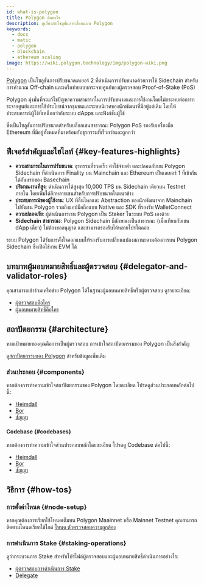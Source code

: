 ```yaml
---
id: what-is-polygon
title: Polygon คืออะไร
description: ดูเกี่ยวกับโซลูชั่นการเลื่อนแบบ Polygon
keywords:
  - docs
  - matic
  - polygon
  - blockchain
  - ethereum scaling
image: https://wiki.polygon.technology/img/polygon-wiki.png
---
```


[Polygon](https://polygon.technology/) เป็นโซลูชันการปรับขนาดเลเยอร์ 2 ที่ดำเนินการปรับขนาดด้วยการใช้ Sidechain สำหรับการคำนวณ Off-chain และเครือข่ายแบบกระจายศูนย์ของผู้ตรวจสอบ Proof-of-Stake (PoS)

Polygon มุ่งมั่นที่จะแก้ไขปัญหาความสามารถในการปรับขนาดและการใช้งานโดยไม่กระทบต่อการกระจายศูนย์และการใช้ประโยชน์จากชุมชนและระบบนิเวศของนักพัฒนาที่มีอยู่แต่เดิม โดยให้ประสบการณ์ผู้ใช้ที่เหนือกว่ากับระบบ dApps และฟังก์ชันผู้ใช้

ซึ่งเป็นโซลูชันการปรับขนาดสำหรับบล็อกเชนสาธารณะ Polygon PoS รองรับเครื่องมือ Ethereum ที่มีอยู่ทั้งหมดที่มาพร้อมกับธุรกรรมที่เร็วกว่าและถูกกว่า

## ฟีเจอร์สำคัญและไฮไลท์ {#key-features-highlights}

- **ความสามารถในการปรับขนาด**: ธุรกรรมที่รวดเร็ว ค่าใช้จ่ายต่ำ และปลอดภัยบน Polygon Sidechain ที่ดำเนินการ Finality บน Mainchain และ Ethereum เป็นเลเยอร์ 1 ที่เข้ากันได้อันแรกของ Basechain
- **ปริมาณงานที่สูง**: ดำเนินการได้สูงสุด 10,000 TPS บน Sidechain เดียวบน Testnet ภายใน โดยเพิ่มได้อีกหลายเชนสำหรับการปรับขนาดในแนวข้าง
- **ประสบการณ์ของผู้ใช้งาน**: UX ที่ลื่นไหลและ Abstraction ของนักพัฒนาจาก Mainchain ไปยังเชน Polygon รวมถึงแอปมือถือแบบ Native และ SDK ที่รองรับ WalletConnect
- **ความปลอดภัย**: ผู้ดำเนินการเชน Polygon เป็น Staker ในระบบ PoS เองด้วย
- **Sidechain สาธารณะ**: Polygon Sidechain มีลักษณะเป็นสาธารณะ (เมื่อเทียบกับเชน dApp เดี่ยว) ไม่ต้องขออนุญาต และสามารถรองรับได้หลายโปรโตคอล

ระบบ Polygon ได้รับการตั้งใจออกแบบให้รองรับการเปลี่ยนแปลงสถานะตามต้องการบน Polygon Sidechain ซึ่งเปิดใช้งาน EVM ได้

## บทบาทผู้มอบหมายสิทธิ์และผู้ตรวจสอบ {#delegator-and-validator-roles}

คุณสามารถเข้าร่วมเครือข่าย Polygon ได้ในฐานะผู้มอบหมายสิทธิ์หรือผู้ตรวจสอบ ดูรายละเอียด:

* [ผู้ตรวจสอบคือใคร](/docs/maintain/polygon-basics/who-is-validator)
* [ผู้มอบหมายสิทธิ์คือใคร](/docs/maintain/polygon-basics/who-is-delegator)

## สถาปัตยกรรม {#architecture}

หากเป้าหมายของคุณคือการเป็นผู้ตรวจสอบ การเข้าใจสถาปัตยกรรมของ Polygon เป็นสิ่งสำคัญ

ดู[สถาปัตยกรรมของ Polygon](/docs/maintain/validator/architecture) สำหรับข้อมูลเพิ่มเติม

### ส่วนประกอบ {#components}

หากต้องการทำความเข้าใจสถาปัตยกรรมของ Polygon โดยละเอียด โปรดดูส่วนประกอบหลักต่อไปนี้:

* [Heimdall](/docs/pos/heimdall/overview)
* [Bor](/docs/pos/bor/overview)
* [สัญญา](/docs/pos/contracts/stakingmanager)

#### Codebase {#codebases}

หากต้องการทำความเข้าใจส่วนประกอบหลักโดยละเอียด โปรดดู Codebase ต่อไปนี้:

* [Heimdall](https://github.com/maticnetwork/heimdall)
* [Bor](https://github.com/maticnetwork/bor)
* [สัญญา](https://github.com/maticnetwork/contracts)

## วิธีการ {#how-tos}

### การตั้งค่าโหนด {#node-setup}

หากคุณต้องการเรียกใช้โหนดเต็มบน Polygon Maainnet หรือ Mainnet Testnet คุณสามารถติดตามโหนดเรียกใช้ไกด์ [โหนด ตัวตรวจสอบความถูกต้อง](/maintain/validate/run-validator.md)

### การดำเนินการ Stake {#staking-operations}

ดูว่ากระบวนการ Stake สำหรับโปรไฟล์ผู้ตรวจสอบและผู้มอบหมายสิทธิ์ดำเนินการอย่างไร:

* [ผู้ตรวจสอบการดำเนินการ Stake](docs/maintain/validate/validator-staking-operations)
* [Delegate](/docs/maintain/delegate/delegate)
